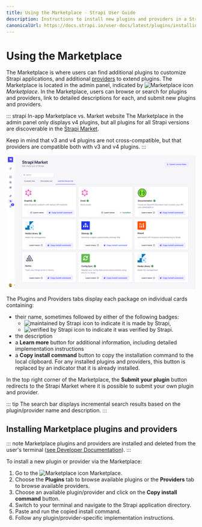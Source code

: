 ```yaml
---
title: Using the Marketplace - Strapi User Guide
description: Instructions to install new plugins and providers in a Strapi application via the Marketplace.
canonicalUrl: https://docs.strapi.io/user-docs/latest/plugins/installing-plugins-via-marketplace.html
---
```


# Using the Marketplace

The Marketplace is where users can find additional plugins to customize Strapi applications, and additional [providers](./introduction-to-plugins.md#providers) to extend plugins. The Marketplace is located in the admin panel, indicated by ![Marketplace icon](../assets/icons/marketplace.svg) _Marketplace_. In the Marketplace, users can browse or search for plugins and providers, link to detailed descriptions for each, and submit new plugins and providers.

 ::: strapi In-app Marketplace vs. Market website
The Marketplace in the admin panel only displays v4 plugins, but all plugins for all Strapi versions are discoverable in the [Strapi Market](https://market.strapi.io).

Keep in mind that v3 and v4 plugins are not cross-compatible, but that providers are compatible both with v3 and v4 plugins.
:::

<!-- TODO: replace this Figma screenshot with an actual one while testing the feature -->
![The Marketplace interface](../assets/plugins/marketplace-custom-fields.png)

The Plugins and Providers tabs display each package on individual cards containing:

- their name, sometimes followed by either of the following badges:
  - ![maintained by Strapi icon](../assets/icons/official-market.svg) to indicate it is made by Strapi,
  - ![verified by Strapi icon](../assets/icons/verified-marketplace.svg) to indicate it was verified by Strapi.
- the description
- a **Learn more** button for additional information, including detailed implementation instructions
- a **Copy install command** button to copy the installation command to the local clipboard. For any installed plugins and providers, this button is replaced by an indicator that it is already installed.

<!-- ? does the text on the button change based on the tab (Submit your plugin/Submit your provider/Submit your custom field) ? -->
In the top right corner of the Marketplace, the **Submit your plugin** button redirects to the Strapi Market where it is possible to submit your own plugin and provider.

::: tip
The search bar displays incremental search results based on the plugin/provider name and description.
:::

## Installing Marketplace plugins and providers

::: note
Marketplace plugins and providers are installed and deleted from the user's terminal ([see Developer Documentation](/developer-docs/latest/developer-resources/cli/CLI.md#strapi-install)).
:::

To install a new plugin or provider via the Marketplace:

1. Go to the ![Marketplace icon](../assets/icons/marketplace.svg) Marketplace.
2. Choose the **Plugins** tab to browse available plugins or the **Providers** tab to browse available providers.
3. Choose an available plugin/provider and click on the **Copy install command** button.
4. Switch to your terminal and navigate to the Strapi application directory.
5. Paste and run the copied install command.
6. Follow any plugin/provider-specific implementation instructions.
